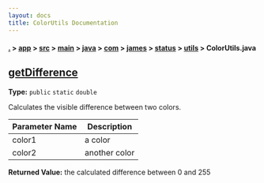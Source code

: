 ```yaml
---
layout: docs
title: ColorUtils Documentation
---
```

#### [.](./../../../../../../../../index) > [app](./../../../../../../../index) > [src](./../../../../../../index) > [main](./../../../../../index) > [java](./../../../../index) > [com](./../../../index) > [james](./../../index) > [status](./../index) > [utils](./index) > **ColorUtils.java**

## [getDifference](https://github.com/fennifith/Status/blob/master/app/src/main/java/com/james/status/utils/ColorUtils.java#L229)

**Type:** `public` `static` `double`

Calculates the visible difference between two colors. 





|Parameter Name|Description|
|-----|-----|
|color1|a color|
|color2|another color|


**Returned Value:** the calculated difference between 0 and 255  








